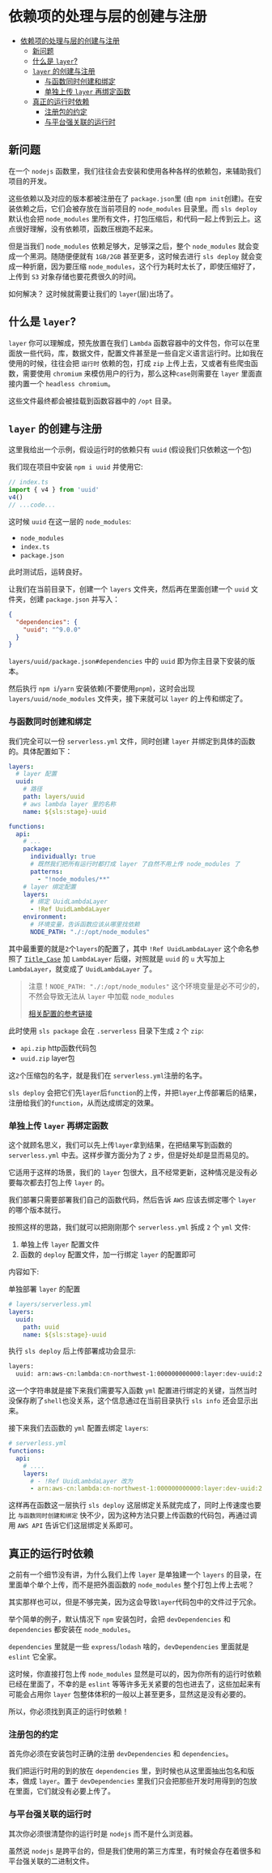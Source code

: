 # 依赖项的处理与层的创建与注册

- [依赖项的处理与层的创建与注册](#依赖项的处理与层的创建与注册)
  - [新问题](#新问题)
  - [什么是 `layer`?](#什么是-layer)
  - [`layer` 的创建与注册](#layer-的创建与注册)
    - [与函数同时创建和绑定](#与函数同时创建和绑定)
    - [单独上传 `layer` 再绑定函数](#单独上传-layer-再绑定函数)
  - [真正的运行时依赖](#真正的运行时依赖)
    - [注册包的约定](#注册包的约定)
    - [与平台强关联的运行时](#与平台强关联的运行时)

## 新问题

在一个 `nodejs` 函数里，我们往往会去安装和使用各种各样的依赖包，来辅助我们项目的开发。

这些依赖以及对应的版本都被注册在了 `package.json`里 (由 `npm init`创建)。在安装依赖之后，它们会被存放在当前项目的 `node_modules` 目录里。而 `sls deploy` 默认也会把 `node_modules` 里所有文件，打包压缩后，和代码一起上传到云上。这点很好理解，没有依赖项，函数压根跑不起来。

但是当我们 `node_modules` 依赖足够大，足够深之后，整个 `node_modules` 就会变成一个黑洞。随随便便就有 `1GB/2GB` 甚至更多，这时候去进行 `sls deploy` 就会变成一种折磨，因为要压缩 `node_modules`，这个行为耗时太长了，即使压缩好了，上传到 `S3` 对象存储也要花费很久的时间。

如何解决？ 这时候就需要让我们的 `layer`(层)出场了。

## 什么是 `layer`?

`layer` 你可以理解成，预先放置在我们 `Lambda` 函数容器中的文件包，你可以在里面放一些代码，库，数据文件，配置文件甚至是一些自定义语言运行时。比如我在使用的时候，往往会把 `运行时` 依赖的包，打成 `zip` 上传上去，又或者有些爬虫函数，需要使用 `chromium` 来模仿用户的行为，那么这种`case`则需要在 `layer` 里面直接内置一个 `headless chromium`。

这些文件最终都会被挂载到函数容器中的 `/opt` 目录。

## `layer` 的创建与注册

这里我给出一个示例，假设运行时的依赖只有 `uuid` (假设我们只依赖这一个包)

我们现在项目中安装 `npm i uuid` 并使用它:

```ts
// index.ts
import { v4 } from 'uuid'
v4()
// ...code...
```

这时候 `uuid` 在这一层的 `node_modules`:

- `node_modules`
- `index.ts`
- `package.json`

此时测试后，运转良好。

让我们在当前目录下，创建一个 `layers` 文件夹，然后再在里面创建一个 `uuid` 文件夹，创建 `package.json` 并写入：

```json
{
  "dependencies": {
    "uuid": "^9.0.0"
  }
}
```

`layers/uuid/package.json#dependencies` 中的 `uuid` 即为你主目录下安装的版本。

然后执行 `npm i`/`yarn` 安装依赖(不要使用`pnpm`)，这时会出现 `layers/uuid/node_modules` 文件夹，接下来就可以 `layer` 的上传和绑定了。

### 与函数同时创建和绑定

我们完全可以一份 `serverless.yml` 文件，同时创建 `layer` 并绑定到具体的函数的。具体配置如下：

```yml
layers:
  # layer 配置
  uuid:
    # 路径
    path: layers/uuid
    # aws lambda layer 里的名称
    name: ${sls:stage}-uuid

functions:
  api:
    # ...
    package:
      individually: true
      # 既然我们把所有运行时都打成 layer 了自然不用上传 node_modules 了
      patterns:
        - "!node_modules/**"
    # layer 绑定配置
    layers:
      # 绑定 UuidLambdaLayer
      - !Ref UuidLambdaLayer
    environment:
      # 环境变量，告诉函数应该从哪里找依赖
      NODE_PATH: "./:/opt/node_modules"
```

其中最重要的就是`2`个`layers`的配置了，其中 `!Ref UuidLambdaLayer` 这个命名参照了 [`Title_Case`](https://en.wikipedia.org/wiki/Letter_case#Title_Case) 加 `LambdaLayer` 后缀，对照就是 `uuid` 的 `u` 大写加上 `LambdaLayer`，就变成了 `UuidLambdaLayer` 了。

> 注意！`NODE_PATH: "./:/opt/node_modules"` 这个环境变量是必不可少的，不然会导致无法从 `layer` 中加载 `node_modules`
>
> [相关配置的参考链接](https://www.serverless.com/framework/docs/providers/aws/guide/layers)

此时使用 `sls package` 会在 `.serverless` 目录下生成 `2` 个 `zip`:

- `api.zip` http函数代码包
- `uuid.zip` layer包

这`2`个压缩包的名字，就是我们在 `serverless.yml`注册的名字。

`sls deploy` 会把它们先`layer`后`function`的上传，并把`layer`上传部署后的结果，注册给我们的`function`，从而达成绑定的效果。

### 单独上传 `layer` 再绑定函数

这个就顾名思义，我们可以先上传`layer`拿到结果，在把结果写到函数的 `serverless.yml` 中去。这样步骤方面分为了 `2` 步，但是好处却是显而易见的。

它适用于这样的场景，我们的 `layer` 包很大，且不经常更新，这种情况是没有必要每次都去打包上传 `layer` 的。

我们部署只需要部署我们自己的函数代码，然后告诉 `AWS` 应该去绑定哪个 `layer` 的哪个版本就行。

按照这样的思路，我们就可以把刚刚那个 `serverless.yml` 拆成 `2` 个 `yml` 文件:

1. 单独上传 `layer` 配置文件
2. 函数的 `deploy` 配置文件，加一行绑定 `layer` 的配置即可

内容如下:

单独部署 `layer` 的配置

```yml
# layers/serverless.yml
layers:
  uuid:
    path: uuid
    name: ${sls:stage}-uuid
```

执行 `sls deploy` 后上传部署成功会显示:

```txt
layers:
  uuid: arn:aws-cn:lambda:cn-northwest-1:000000000000:layer:dev-uuid:2
```

这一个字符串就是接下来我们需要写入函数 `yml` 配置进行绑定的关键，当然当时没保存刷了`shell`也没关系，这个信息通过在当前目录执行 `sls info` 还会显示出来。

接下来我们去函数的 `yml` 配置去绑定 `layers`:

```yml
# serverless.yml
functions:
  api:
    # ....
    layers:
      # - !Ref UuidLambdaLayer 改为
      - arn:aws-cn:lambda:cn-northwest-1:000000000000:layer:dev-uuid:2
```

这样再在函数这一层执行 `sls deploy` 这层绑定关系就完成了，同时上传速度也要比 `与函数同时创建和绑定` 快不少，因为这种方法只要上传函数的代码包，再通过调用 `AWS API` 告诉它们这层绑定关系即可。

## 真正的运行时依赖

之前有一个细节没有讲，为什么我们上传 `layer` 是单独建一个 `layers` 的目录，在里面单个单个上传，而不是把外面函数的 `node_modules` 整个打包上传上去呢？

其实那样也可以，但是不够完美，因为这会导致`layer`代码包中的文件过于冗余。

举个简单的例子，默认情况下 `npm` 安装包时，会把 `devDependencies` 和 `dependencies` 都安装在 `node_modules`。

`dependencies` 里就是一些 `express`/`lodash` 啥的，`devDependencies` 里面就是 `eslint` 它全家。

这时候，你直接打包上传 `node_modules` 显然是可以的，因为你所有的运行时依赖已经在里面了，不幸的是 `eslint` 等等许多无关紧要的包也进去了，这些加起来有可能会占用你 `layer` 包整体体积的一般以上甚至更多，显然这是没有必要的。

所以，你必须找到真正的运行时依赖！

### 注册包的约定

首先你必须在安装包时正确的注册 `devDependencies` 和 `dependencies`。

我们把运行时用的到的放在 `dependencies` 里，到时候也从这里面抽出包名和版本，做成 `layer`。置于 `devDependencies` 里我们只会把那些开发时用得到的包放在里面，它们就没有必要上传了。

### 与平台强关联的运行时

其次你必须很清楚你的运行时是 `nodejs` 而不是什么浏览器。

虽然说 `nodejs` 是跨平台的，但是我们使用的第三方库里，有时候会存在着很多和平台强关联的二进制文件。
